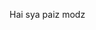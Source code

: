 Hai sya paiz modz

<!---
PAIZMODZ123/PAIZMODZ123 is a ✨ special ✨ repository because its `README.md` (this file) appears on your GitHub profile.
You can click the Preview link to take a look at your changes.
--->
